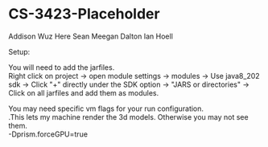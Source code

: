 # CS-3423-Placeholder

Addison Wuz Here
Sean Meegan
Dalton
Ian Hoell


Setup:
<p> You will need to add the jarfiles. <br />
Right click on project -> open module settings -> modules -> Use java8_202 sdk -> Click "+" directly under the SDK option -> "JARS or directories" -> Click on all jarfiles and add them as modules. <br />
</p>

You may need specific vm flags for your run configuration. <br />
.This lets my machine render the 3d models. Otherwise you may not see them.<br />
-Dprism.forceGPU=true
